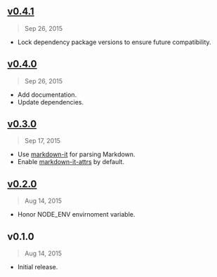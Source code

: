 ## [v0.4.1]
> Sep 26, 2015

* Lock dependency package versions to ensure future compatibility.

[v0.4.1]: https://github.com/rstacruz/metalsmith-sense/compare/v0.4.0...v0.4.1

## [v0.4.0]
> Sep 26, 2015

* Add documentation.
* Update dependencies.

[v0.4.0]: https://github.com/rstacruz/metalsmith-sense/compare/v0.3.0...v0.4.0

## [v0.3.0]
> Sep 17, 2015

* Use [markdown-it] for parsing Markdown.
* Enable [markdown-it-attrs] by default.

[markdown-it]: https://www.npmjs.com/package/markdown-it
[markdown-it-attrs]: https://www.npmjs.com/package/markdown-it-attrs
[v0.3.0]: https://github.com/rstacruz/metalsmith-sense/compare/v0.2.0...v0.3.0

## [v0.2.0]
> Aug 14, 2015

* Honor NODE_ENV envirnoment variable.

[v0.2.0]: https://github.com/rstacruz/metalsmith-sense/compare/v0.1.0...v0.2.0

## v0.1.0
> Aug 14, 2015

* Initial release.
